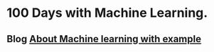 # 100 Days with Machine Learning. 
<h2> Blog <a href=" https://medium.com/@komalsingh161297/about-machine-learning-with-example-81365b6a7af7"> About Machine learning with example </a> </h2>
